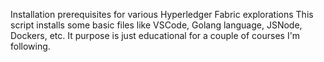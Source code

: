 Installation prerequisites for various Hyperledger Fabric explorations
This script installs some basic files like VSCode, Golang language, JSNode, Dockers, etc.
It purpose is just educational for a couple of courses I'm following.
